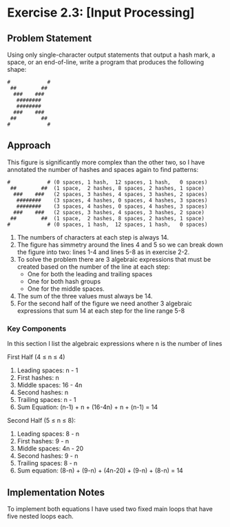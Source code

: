 # Exercise 2.3: [Input Processing]

## Problem Statement
Using only single-character output statements that output a hash mark, a space, or an end-of-line, write a program that produces the following shape:
```
#            #
 ##        ##
  ###    ###
   ########   
   ########   
  ###    ###
 ##        ##
#            #
```


## Approach
This figure is significantly more complex than the other two, so I have annotated the number of hashes and spaces again to find patterns:
```
#            # (0 spaces, 1 hash,  12 spaces, 1 hash,   0 spaces)
 ##        ##  (1 space,  2 hashes, 8 spaces, 2 hashes, 1 space)
  ###    ###   (2 spaces, 3 hashes, 4 spaces, 3 hashes, 2 spaces)
   ########    (3 spaces, 4 hashes, 0 spaces, 4 hashes, 3 spaces)
   ########    (3 spaces, 4 hashes, 0 spaces, 4 hashes, 3 spaces)
  ###    ###   (2 spaces, 3 hashes, 4 spaces, 3 hashes, 2 space)
 ##        ##  (1 space,  2 hashes, 8 spaces, 2 hashes, 1 space)
#            # (0 spaces, 1 hash,  12 spaces, 1 hash,   0 spaces)
```

1. The numbers of characters at each step is always 14.
2. The figure has simmetry around the lines 4 and 5 so we can break down the figure into two: lines 1-4 and lines 5-8 as in exercise 2-2.
3. To solve the problem there are 3 algebraic expressions that must be created based on the number of the line at each step:
    * One for both the leading and trailing spaces
    * One for both hash groups
    * One for the middle spaces.
4. The sum of the three values must always be 14.
5. For the second half of the figure we need another 3 algebraic expressions that sum 14 at each step for the line range 5-8 

### Key Components
In this section I list the algebraic expressions where n is the number of lines

First Half (4 ≤ n ≤ 4)
1. Leading spaces: n - 1
2. First hashes: n
3. Middle spaces: 16 - 4n
4. Second hashes: n
5. Trailing spaces: n - 1
6. Sum Equation: (n-1) + n + (16-4n) + n + (n-1) = 14

Second Half (5 ≤ n ≤ 8):

1. Leading spaces: 8 - n
2. First hashes: 9 - n
3. Middle spaces: 4n - 20
4. Second hashes: 9 - n
5. Trailing spaces: 8 - n
6. Sum equation: (8-n) + (9-n) + (4n-20) + (9-n) + (8-n) = 14


## Implementation Notes
To implement both equations I have used two fixed main loops that have five nested loops each.